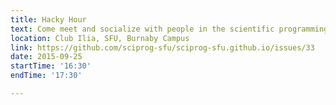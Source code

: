 ```yaml
---
title: Hacky Hour
text: Come meet and socialize with people in the scientific programming community at SFU!
location: Club Ilia, SFU, Burnaby Campus
link: https://github.com/sciprog-sfu/sciprog-sfu.github.io/issues/33
date: 2015-09-25
startTime: '16:30'
endTime: '17:30'

---
```

